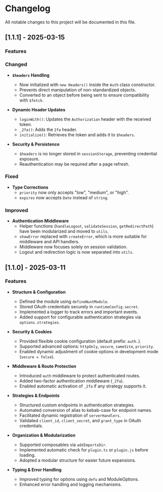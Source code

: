 # Changelog

All notable changes to this project will be documented in this file.

## [1.1.1] - 2025-03-15

### Features

### Changed
- **`$headers` Handling**
  - Now initialized with `new Headers()` inside the `Auth` class constructor.
  - Prevents direct manipulation of non-standardized objects.
  - Converted to an object before being sent to ensure compatibility with `$fetch`.

- **Dynamic Header Updates**
  - `loginWith()`: Updates the `Authorization` header with the received token.
  - `_2fa()`: Adds the `2fa` header.
  - `initialize()`: Retrieves the token and adds it to `$headers`.

- **Security & Persistence**
  - `$headers` is no longer stored in `sessionStorage`, preventing credential exposure.
  - Reauthentication may be required after a page refresh.

### Fixed
- **Type Corrections**
  - `priority` now only accepts "low", "medium", or "high".
  - `expires` now accepts `Date` instead of `string`.

### Improved
- **Authentication Middleware**
  - Helper functions (`handleLogout`, `validateSession`, `getRedirectPath`) have been modularized and moved to `utils`.
  - `showError` replaced with `createError`, which is more suitable for middleware and API handlers.
  - Middleware now focuses solely on session validation.
  - Logout and redirection logic is now separated into `utils`.


## [1.1.0] - 2025-03-11

### Features

- **Structure & Configuration**
    - Defined the module using `defineNuxtModule`.
    - Stored OAuth credentials securely in `runtimeConfig.secret`.
    - Implemented a logger to track errors and important events.
    - Added support for configurable authentication strategies via `options.strategies`.

- **Security & Cookies**
    - Provided flexible cookie configuration (default prefix: `auth.`).
    - Supported advanced options: `httpOnly`, `secure`, `sameSite`, `priority`.
    - Enabled dynamic adjustment of cookie options in development mode (`secure = false`).

- **Middleware & Route Protection**
    - Introduced `auth` middleware to protect authenticated routes.
    - Added two-factor authentication middleware (`_2fa`).
    - Enabled automatic activation of `_2fa` if any strategy supports it.

- **Strategies & Endpoints**
    - Structured custom endpoints in authentication strategies.
    - Automated conversion of alias to kebab-case for endpoint names.
    - Facilitated dynamic registration of `serverHandlers`.
    - Validated `client_id`, `client_secret`, and `grant_type` in OAuth credentials.

- **Organization & Modularization**
    - Supported composables via `addImportsDir`.
    - Implemented automatic check for `plugin.ts` or `plugin.js` before loading.
    - Adopted a modular structure for easier future expansions.

- **Typing & Error Handling**
    - Improved typing for options using `defu` and ModuleOptions.
    - Enhanced error handling and logging mechanisms.
